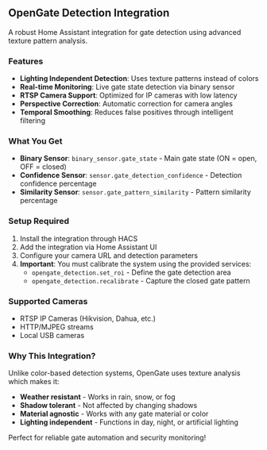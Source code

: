 ## OpenGate Detection Integration

A robust Home Assistant integration for gate detection using advanced texture pattern analysis.

### Features
- **Lighting Independent Detection**: Uses texture patterns instead of colors
- **Real-time Monitoring**: Live gate state detection via binary sensor
- **RTSP Camera Support**: Optimized for IP cameras with low latency
- **Perspective Correction**: Automatic correction for camera angles
- **Temporal Smoothing**: Reduces false positives through intelligent filtering

### What You Get
- **Binary Sensor**: `binary_sensor.gate_state` - Main gate state (ON = open, OFF = closed)
- **Confidence Sensor**: `sensor.gate_detection_confidence` - Detection confidence percentage
- **Similarity Sensor**: `sensor.gate_pattern_similarity` - Pattern similarity percentage

### Setup Required
1. Install the integration through HACS
2. Add the integration via Home Assistant UI
3. Configure your camera URL and detection parameters
4. **Important**: You must calibrate the system using the provided services:
   - `opengate_detection.set_roi` - Define the gate detection area
   - `opengate_detection.recalibrate` - Capture the closed gate pattern

### Supported Cameras
- RTSP IP Cameras (Hikvision, Dahua, etc.)
- HTTP/MJPEG streams  
- Local USB cameras

### Why This Integration?
Unlike color-based detection systems, OpenGate uses texture analysis which makes it:
- **Weather resistant** - Works in rain, snow, or fog
- **Shadow tolerant** - Not affected by changing shadows
- **Material agnostic** - Works with any gate material or color
- **Lighting independent** - Functions in day, night, or artificial lighting

Perfect for reliable gate automation and security monitoring! 
